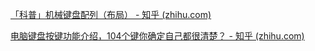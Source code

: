 [「科普」机械键盘配列（布局） - 知乎 (zhihu.com)](https://zhuanlan.zhihu.com/p/443914240)

[电脑键盘按键功能介绍，104个键你确定自己都很清楚？ - 知乎 (zhihu.com)](https://zhuanlan.zhihu.com/p/645612789)